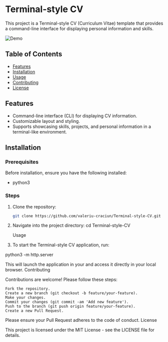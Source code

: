 # Terminal-style CV

This project is a Terminal-style CV (Curriculum Vitae) template that provides a command-line interface for displaying personal information and skills.

![Demo](demo.gif)

## Table of Contents

- [Features](#features)
- [Installation](#installation)
- [Usage](#usage)
- [Contributing](#contributing)
- [License](#license)

## Features

- Command-line interface (CLI) for displaying CV information.
- Customizable layout and styling.
- Supports showcasing skills, projects, and personal information in a terminal-like environment.

## Installation

### Prerequisites

Before installation, ensure you have the following installed:

- python3


### Steps

1. Clone the repository:
   ```bash
   git clone https://github.com/valeriu-craciun/Terminal-style-CV.git
2. Navigate into the project directory:
   cd Terminal-style-CV

   Usage

3. To start the Terminal-style CV application, run:

python3 -m http.server

This will launch the application in your and access it directly in your local browser.
Contributing

Contributions are welcome! Please follow these steps:

    Fork the repository.
    Create a new branch (git checkout -b feature/your-feature).
    Make your changes.
    Commit your changes (git commit -am 'Add new feature').
    Push to the branch (git push origin feature/your-feature).
    Create a new Pull Request.

Please ensure your Pull Request adheres to the code of conduct.
License

This project is licensed under the MIT License - see the LICENSE file for details.
